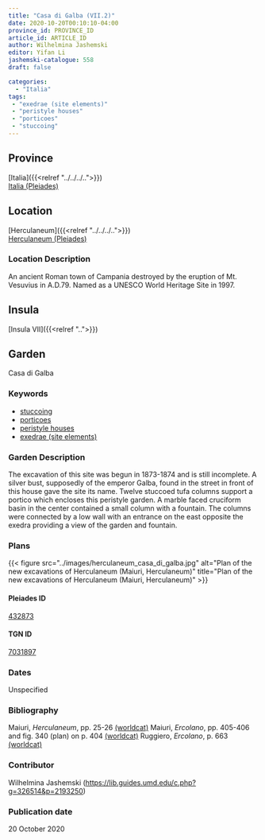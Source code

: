 ```yaml
---
title: "Casa di Galba (VII.2)"
date: 2020-10-20T00:10:10-04:00
province_id: PROVINCE_ID
article_id: ARTICLE_ID
author: Wilhelmina Jashemski
editor: Yifan Li
jashemski-catalogue: 558
draft: false

categories:
  - "Italia"
tags:
 - "exedrae (site elements)"
 - "peristyle houses"
 - "porticoes"
 - "stuccoing"
---
```


## Province

[Italia]({{<relref "../../../..">}}) \
[Italia (Pleiades)](https://pleiades.stoa.org/places/1052)

 <!--### Province Description-->

<!-- DESCRIPTION -->

## Location

[Herculaneum]({{<relref "../../../..">}}) \
[Herculaneum (Pleiades)](https://pleiades.stoa.org/places/432873)

### Location Description
An ancient Roman town of Campania destroyed by the eruption of Mt. Vesuvius in A.D.79. Named as a UNESCO World Heritage Site in 1997.

## Insula
[Insula VII]({{<relref "..">}})


## Garden
Casa di Galba


### Keywords

- [stuccoing](http://vocab.getty.edu/page/aat/300053875)
- [porticoes](http://vocab.getty.edu/page/aat/300004145)
- [peristyle houses](http://vocab.getty.edu/page/aat/300005452)
- [exedrae (site elements)](http://vocab.getty.edu/page/aat/300081589)

### Garden Description
The excavation of this site was begun in 1873-1874 and is still incomplete. A silver bust, supposedly of the emperor Galba, found in the street in front of this house gave the site its name. Twelve stuccoed tufa columns support a portico which encloses this peristyle garden. A marble faced cruciform basin in the center contained a small column with a fountain. The columns were connected by a low wall with an entrance on the east opposite the exedra providing a view of the garden and fountain.


### Plans
{{< figure src="../images/herculaneum_casa_di_galba.jpg" alt="Plan of the new excavations of Herculaneum (Maiuri, Herculaneum)" title="Plan of the new excavations of Herculaneum (Maiuri, Herculaneum)" >}}

#### Pleiades ID
[432873](https://pleiades.stoa.org/places/432873)

#### TGN ID
[7031897](http://vocab.getty.edu/page/tgn/7031897)

### Dates
Unspecified

### Bibliography
Maiuri, *Herculaneum*, pp. 25-26 [(worldcat)](http://www.worldcat.org/oclc/1107784297)
Maiuri, *Ercolano*, pp. 405-406 and fig. 340 (plan) on p. 404 [(worldcat)](http://www.worldcat.org/oclc/490581395)
Ruggiero, *Ercolano*, p. 663 [(worldcat)](http://www.worldcat.org/oclc/469320995)

### Contributor
Wilhelmina Jashemski (https://lib.guides.umd.edu/c.php?g=326514&p=2193250)

### Publication date
20 October 2020